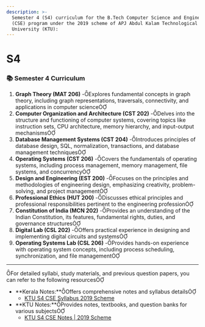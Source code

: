 ```yaml
---
description: >-
  Semester 4 (S4) curriculum for the B.Tech Computer Science and Engineering
  (CSE) program under the 2019 scheme of APJ Abdul Kalam Technological
  University (KTU):
---
```


# S4

### 📚 Semester 4 Curriculum

1. **Graph Theory (MAT 206)** -Explores fundamental concepts in graph theory, including graph representations, traversals, connectivity, and applications in computer science
2. **Computer Organization and Architecture (CST 202)** -Delves into the structure and functioning of computer systems, covering topics like instruction sets, CPU architecture, memory hierarchy, and input-output mechanisms
3. **Database Management Systems (CST 204)** -Introduces principles of database design, SQL, normalization, transactions, and database management techniques
4. **Operating Systems (CST 206)** -Covers the fundamentals of operating systems, including process management, memory management, file systems, and concurrency
5. **Design and Engineering (EST 200)** -Focuses on the principles and methodologies of engineering design, emphasizing creativity, problem-solving, and project management
6. **Professional Ethics (HUT 200)** -Discusses ethical principles and professional responsibilities pertinent to the engineering profession
7. **Constitution of India (MCN 202)** -Provides an understanding of the Indian Constitution, its features, fundamental rights, duties, and governance structures
8. **Digital Lab (CSL 202)** -Offers practical experience in designing and implementing digital circuits and systems
9. **Operating Systems Lab (CSL 206)** -Provides hands-on experience with operating system concepts, including process scheduling, synchronization, and file management

***

For detailed syllabi, study materials, and previous question papers, you can refer to the following resources

* \*\*Kerala Notes:\*\*Offers comprehensive notes and syllabus details
  * [KTU S4 CSE Syllabus 2019 Scheme](https://www.keralanotes.com/2021/10/KTU-S4-CSE-Syllabus-2019-Scheme-Updated.html)
* \*\*KTU Notes:\*\*Provides notes, textbooks, and question banks for various subjects
  * [KTU S4 CSE Notes | 2019 Scheme](https://www.ktunotes.in/ktu-s4-cse-notes-2019-scheme/)
